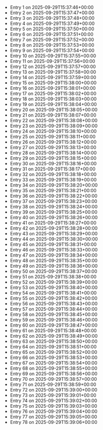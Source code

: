 - Entry 1 on 2025-09-29T15:37:46+00:00
- Entry 2 on 2025-09-29T15:37:47+00:00
- Entry 3 on 2025-09-29T15:37:48+00:00
- Entry 4 on 2025-09-29T15:37:49+00:00
- Entry 5 on 2025-09-29T15:37:50+00:00
- Entry 6 on 2025-09-29T15:37:51+00:00
- Entry 7 on 2025-09-29T15:37:52+00:00
- Entry 8 on 2025-09-29T15:37:53+00:00
- Entry 9 on 2025-09-29T15:37:54+00:00
- Entry 10 on 2025-09-29T15:37:55+00:00
- Entry 11 on 2025-09-29T15:37:56+00:00
- Entry 12 on 2025-09-29T15:37:57+00:00
- Entry 13 on 2025-09-29T15:37:58+00:00
- Entry 14 on 2025-09-29T15:37:59+00:00
- Entry 15 on 2025-09-29T15:38:00+00:00
- Entry 16 on 2025-09-29T15:38:01+00:00
- Entry 17 on 2025-09-29T15:38:02+00:00
- Entry 18 on 2025-09-29T15:38:03+00:00
- Entry 19 on 2025-09-29T15:38:04+00:00
- Entry 20 on 2025-09-29T15:38:05+00:00
- Entry 21 on 2025-09-29T15:38:07+00:00
- Entry 22 on 2025-09-29T15:38:08+00:00
- Entry 23 on 2025-09-29T15:38:09+00:00
- Entry 24 on 2025-09-29T15:38:10+00:00
- Entry 25 on 2025-09-29T15:38:11+00:00
- Entry 26 on 2025-09-29T15:38:12+00:00
- Entry 27 on 2025-09-29T15:38:13+00:00
- Entry 28 on 2025-09-29T15:38:14+00:00
- Entry 29 on 2025-09-29T15:38:15+00:00
- Entry 30 on 2025-09-29T15:38:16+00:00
- Entry 31 on 2025-09-29T15:38:17+00:00
- Entry 32 on 2025-09-29T15:38:18+00:00
- Entry 33 on 2025-09-29T15:38:19+00:00
- Entry 34 on 2025-09-29T15:38:20+00:00
- Entry 35 on 2025-09-29T15:38:21+00:00
- Entry 36 on 2025-09-29T15:38:22+00:00
- Entry 37 on 2025-09-29T15:38:23+00:00
- Entry 38 on 2025-09-29T15:38:24+00:00
- Entry 39 on 2025-09-29T15:38:25+00:00
- Entry 40 on 2025-09-29T15:38:26+00:00
- Entry 41 on 2025-09-29T15:38:27+00:00
- Entry 42 on 2025-09-29T15:38:28+00:00
- Entry 43 on 2025-09-29T15:38:29+00:00
- Entry 44 on 2025-09-29T15:38:30+00:00
- Entry 45 on 2025-09-29T15:38:31+00:00
- Entry 46 on 2025-09-29T15:38:33+00:00
- Entry 47 on 2025-09-29T15:38:34+00:00
- Entry 48 on 2025-09-29T15:38:35+00:00
- Entry 49 on 2025-09-29T15:38:36+00:00
- Entry 50 on 2025-09-29T15:38:37+00:00
- Entry 51 on 2025-09-29T15:38:38+00:00
- Entry 52 on 2025-09-29T15:38:39+00:00
- Entry 53 on 2025-09-29T15:38:40+00:00
- Entry 54 on 2025-09-29T15:38:41+00:00
- Entry 55 on 2025-09-29T15:38:42+00:00
- Entry 56 on 2025-09-29T15:38:43+00:00
- Entry 57 on 2025-09-29T15:38:44+00:00
- Entry 58 on 2025-09-29T15:38:45+00:00
- Entry 59 on 2025-09-29T15:38:46+00:00
- Entry 60 on 2025-09-29T15:38:47+00:00
- Entry 61 on 2025-09-29T15:38:48+00:00
- Entry 62 on 2025-09-29T15:38:49+00:00
- Entry 63 on 2025-09-29T15:38:50+00:00
- Entry 64 on 2025-09-29T15:38:51+00:00
- Entry 65 on 2025-09-29T15:38:52+00:00
- Entry 66 on 2025-09-29T15:38:53+00:00
- Entry 67 on 2025-09-29T15:38:54+00:00
- Entry 68 on 2025-09-29T15:38:55+00:00
- Entry 69 on 2025-09-29T15:38:56+00:00
- Entry 70 on 2025-09-29T15:38:57+00:00
- Entry 71 on 2025-09-29T15:38:59+00:00
- Entry 72 on 2025-09-29T15:39:00+00:00
- Entry 73 on 2025-09-29T15:39:01+00:00
- Entry 74 on 2025-09-29T15:39:02+00:00
- Entry 75 on 2025-09-29T15:39:03+00:00
- Entry 76 on 2025-09-29T15:39:04+00:00
- Entry 77 on 2025-09-29T15:39:05+00:00
- Entry 78 on 2025-09-29T15:39:06+00:00
